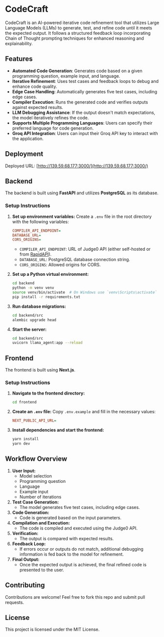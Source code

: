 # CodeCraft

CodeCraft is an AI-powered iterative code refinement tool that utilizes Large Language Models (LLMs) to generate, test, and refine code until it meets the expected output. It follows a structured feedback loop incorporating Chain of Thought prompting techniques for enhanced reasoning and explainability.

## Features
- **Automated Code Generation**: Generates code based on a given programming question, example input, and language.
- **Iterative Refinement**: Uses test cases and feedback loops to debug and enhance code quality.
- **Edge Case Handling**: Automatically generates five test cases, including edge cases.
- **Compiler Execution**: Runs the generated code and verifies outputs against expected results.
- **LLM Debugging Assistance**: If the output doesn't match expectations, the model iteratively refines the code.
- **Supports Multiple Programming Languages**: Users can specify their preferred language for code generation.
- **Groq API Integration**: Users can input their Groq API key to interact with the application.

## Deployment
Deployed URL: [http://139.59.68.177:3000/](http://139.59.68.177:3000/)

## Backend
The backend is built using **FastAPI** and utilizes **PostgreSQL** as its database.

### Setup Instructions
1. **Set up environment variables:**
   Create a `.env` file in the root directory with the following variables:
   ```ini
   COMPILER_API_ENDPOINT=
   DATABASE_URL=
   CORS_ORIGINS=
   ```
   - `COMPILER_API_ENDPOINT`: URL of Judge0 API (either self-hosted or from [RapidAPI](https://rapidapi.com/judge0-official/api/judge0-ce)).
   - `DATABASE_URL`: PostgreSQL database connection string.
   - `CORS_ORIGINS`: Allowed origins for CORS.

2. **Set up a Python virtual environment:**
   ```sh
   cd backend
   python -m venv venv
   source venv/bin/activate  # On Windows use `venv\Scripts\activate`
   pip install -r requirements.txt
   ```

3. **Run database migrations:**
   ```sh
   cd backend/src
   alembic upgrade head
   ```

4. **Start the server:**
   ```sh
   cd backend/src
   uvicorn llama_agent:app --reload
   ```

## Frontend
The frontend is built using **Next.js**.

### Setup Instructions
1. **Navigate to the frontend directory:**
   ```sh
   cd frontend
   ```
2. **Create an `.env` file:** Copy `.env.example` and fill in the necessary values:
   ```ini
   NEXT_PUBLIC_API_URL=
   ```
3. **Install dependencies and start the frontend:**
   ```sh
   yarn install
   yarn dev
   ```

## Workflow Overview
1. **User Input:**
   - Model selection
   - Programming question
   - Language
   - Example input
   - Number of iterations
2. **Test Case Generation:**
   - The model generates five test cases, including edge cases.
3. **Code Generation:**
   - Code is generated based on the input parameters.
4. **Compilation and Execution:**
   - The code is compiled and executed using the Judge0 API.
5. **Verification:**
   - The output is compared with expected results.
6. **Feedback Loop:**
   - If errors occur or outputs do not match, additional debugging information is fed back to the model for refinement.
7. **Final Output:**
   - Once the expected output is achieved, the final refined code is presented to the user.

## Contributing
Contributions are welcome! Feel free to fork this repo and submit pull requests.

## License
This project is licensed under the MIT License.

